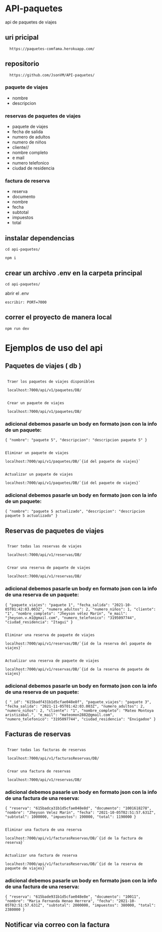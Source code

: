 # API-paquetes
api de paquetes de viajes

## uri pricipal 

      https://paquetes-comfama.herokuapp.com/

## repositorio 
      
      https://github.com/JsonVM/API-paquetes/

### paquete de viajes

- nombre
- descripcion

### reservas de paquetes de viajes

- paquete de viajes
- fecha de salida
- numero de adultos
- numero de niños
- cliente//
- nombre completo
- e mail
- numero telefonico
- ciudad de residencia

### factura de reserva

- reserva
- documento
- nombre
- fecha
- subtotal
- impuestos
- total

 ## instalar dependencias

`cd api-paquetes/`

  `npm i`

 ## crear un archivo .env en la carpeta principal
 
 `cd api-paquetes/`
 
 abrir el .env

 `escribir: PORT=7000`

 ## correr el proyecto de manera local

 `npm run dev`


# Ejemplos de uso del api

## Paquetes de viajes ( db )

~~~

 Traer los paquetes de viajes disponibles

 localhost:7000/api/v1/paquetes/DB/

~~~

~~~

 Crear un paquete de viajes 

 localhost:7000/api/v1/paquetes/DB/

~~~

### adicional debemos pasarle un body en formato json con la info de un paquete:

`{
   "nombre": "paquete 5",
   "descripcion": "descripcion paquete 5"
}`

~~~

Eliminar un paquete de viajes

localhost:7000/api/v1/paquetes/DB/`{id del paquete de viajes}`

~~~

~~~

Actualizar un paquete de viajes

localhost:7000/api/v1/paquetes/DB/`{id del paquete de viajes}`

~~~

### adicional debemos pasarle un body en formato json con la info de un paquete:

`{
   "nombre": "paquete 5 actualizado",
   "descripcion": "descripcion paquete 5 actualizado"
}`

## Reservas de paquetes de viajes

~~~

 Traer todas las reservas de viajes

 localhost:7000/api/v1/reservas/DB/

~~~

~~~

 Crear una reserva de paquete de viajes 

 localhost:7000/api/v1/reservas/DB/

~~~

### adicional debemos pasarle un body en formato json con la info de una reserva de un paquete:

`{
   "paquete_viajes": "paquete 1",
        "fecha_salida": "2021-10-05T01:42:03.003Z",
        "numero_adultos": 2,
        "numero_niños": 1,
        "cliente": "1",
        "nombre_completo": "Jheyson vélez Marín",
        "e_mail": "jheyson.v.m1@gmail.com",
        "numero_telefonico": "3195097744",
        "ciudad_residencia": "Itagui"
    }`

~~~

Eliminar una reserva de paquete de viajes

localhost:7000/api/v1/reservas/DB/`{id de la reserva del paquete de viajes}`

~~~

~~~

Actualizar una reserva de paquete de viajes

localhost:7000/api/v1/reservas/DB/`{id de la reserva de paquete de viajes}`

~~~

### adicional debemos pasarle un body en formato json con la info de una reserva de un paquete:

`{
        "_id": "615badf431b1d5cfae048e8f",
        "paquete_viajes": "paquete 3",
        "fecha_salida": "2021-11-05T01:42:03.003Z",
        "numero_adultos": 2,
        "numero_niños": 2,
        "cliente": "1",
        "nombre_completo": "Mateo Montoya aristizabal.",
        "e_mail": "mateomon2882@gmail.com",
        "numero_telefonico": "3195097744",
        "ciudad_residencia": "Envigadoo"
}`

## Facturas de reservas

~~~

 Traer todas las facturas de reservas

 localhost:7000/api/v1/facturasReservas/DB/

~~~

~~~

 Crear una factura de reservas

 localhost:7000/api/v1/reservas/DB/

~~~

### adicional debemos pasarle un body en formato json con la info de una factura de una reserva:

`{
        "reserva": "615badca31b1d5cfae048e8d",
        "documento": "1001618278",
        "nombre": "Jheyson Velez Marín",
        "fecha": "2021-10-05T02:51:57.631Z",
        "subtotal": 1000000,
        "impuestos": 190000,
        "total": 1190000
    }`

~~~

Eliminar una factura de una reserva

localhost:7000/api/v1/facturasReservas/DB/`{id de la factura de reserva}`

~~~

~~~

Actualizar una factura de reserva

localhost:7000/api/v1/facturasReservas/DB/`{id de la reserva de paquete de viajes}`

~~~

### adicional debemos pasarle un body en formato json con la info de una factura de una reserva:

`{
        "reserva": "615bade931b1d5cfae048e8e",
        "documento": "10011",
        "nombre": "Maria Fernanda Henao Herrera",
        "fecha": "2021-10-05T02:51:57.631Z",
        "subtotal": 2000000,
        "impuestos": 380000,
        "total": 2380000
    }`


## Notificar via correo con la factura

